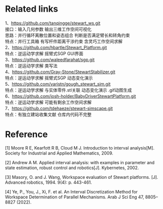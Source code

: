 # Related links   
1、https://github.com/tanqingge/stewart_ws.git    
接口：输入几何参数 输出三维工作空间可视化         
思路：并行循环离散位置和姿态组合 判断是否满足臂长和转角约束    
特点：并行工具箱 有写杆件距离干涉约束 含灵巧工作空间求解       
2、https://github.com/hbartle/Stewart_Platform.git          
特点：逆运动学求解 摇臂式SGP GUI界面    
3、https://github.com/waleedfarahat/sgp.git    
特点：逆运动学求解 类写法      
4、https://github.com/Gray-Stone/StewartStabilizer.git    
特点：逆运动学求解 摇臂式SGP 动态变化演示      
5、https://github.com/varistn/gough_stewart_sim.git     
特点：逆运动学求解 与实体零件.stl关联 动态变化演示 .gif动图生成         
6、https://github.com/josh-holder/BabyDriverStewartPlatform.git     
特点：逆运动学求解 可能有剩余工作空间求解    
7、https://github.com/tdehaeze/stewart-simscape.git    
特点：有独立建站收集文献 仓库内代码不完整     

# Reference 
[1] Moore R E, Kearfott R B, Cloud M J. Introduction to interval analysis[M]. Society for Industrial and 
Applied Mathematics, 2009.

[2] Andrew A M. Applied interval analysis: with examples in parameter and state estimation, robust control 
and robotics[J]. Kybernetes, 2002.

[3] Masory, O. and J. Wang, Workspace evaluation of Stewart platforms. [J]. Advanced robotics, 1994. 9(4): 
p. 443-461.

[4] Ye, P., You, J., Xi, F. et al. An Interval Discretization Method for Workspace Determination of Parallel Mechanisms. Arab J Sci Eng 47, 8805–8827 (2022). 